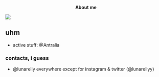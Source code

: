 <p align="center">
	<b>About me</b>
</p>

![](https://komarev.com/ghpvc/?username=Lunarelly)

## uhm

- active stuff: @Antralia

### contacts, i guess
- @lunarelly everywhere except for instagram & twitter (@lunarellyy)
